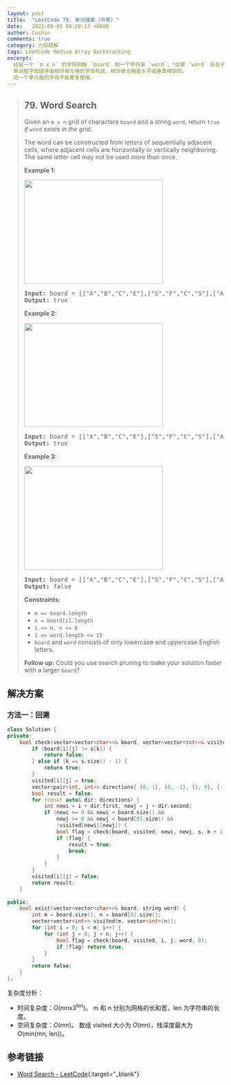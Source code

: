 ```yaml
---
layout: post
title:  "LeetCode 79. 单词搜索（中等）"
date:   2021-06-05 08:20:13 +0800
author: Coshin
comments: true
category: 力扣题解
tags: LeetCode Medium Array Backtracking
excerpt:
  给定一个 `m x n` 的字符网格 `board` 和一个字符串 `word`，*如果 `word` 存在于网格*返回 `true`。<br>
  单词按字母顺序由相邻单元格的字母构成，相邻单元格是水平或垂直相邻的。
  同一个单元格的字母不能重复使用。
---
```

> ## 79. Word Search
> 
> Given an `m x n` grid of characters `board` and a string `word`, return `true`
> *if `word` exists in the grid*.
> 
> The word can be constructed from letters of sequentially adjacent cells, where
> adjacent cells are horizontally or vertically neighboring. The same letter
> cell may not be used more than once.
> 
> **Example 1:**
> 
> <img alt="" src="https://assets.leetcode.com/uploads/2020/11/04/word2.jpg" style="width: 322px; height: 242px;">
> 
> <pre>
> <strong>Input:</strong> board = [["A","B","C","E"],["S","F","C","S"],["A","D","E","E"]], word = "ABCCED"
> <strong>Output:</strong> true
> </pre>
> 
> **Example 2:**
> 
> <img alt="" src="https://assets.leetcode.com/uploads/2020/11/04/word-1.jpg" style="width: 322px; height: 242px;">
> 
> <pre>
> <strong>Input:</strong> board = [["A","B","C","E"],["S","F","C","S"],["A","D","E","E"]], word = "SEE"
> <strong>Output:</strong> true
> </pre>
> 
> **Example 3:**
> 
> <img alt="" src="https://assets.leetcode.com/uploads/2020/10/15/word3.jpg" style="width: 322px; height: 242px;">
> 
> <pre>
> <strong>Input:</strong> board = [["A","B","C","E"],["S","F","C","S"],["A","D","E","E"]], word = "ABCB"
> <strong>Output:</strong> false
> </pre>
> 
> **Constraints:**
> 
> * `m == board.length`
> * `n = board[i].length`
> * `1 <= m, n <= 6`
> * `1 <= word.length <= 15`
> * `board` and `word` consists of only lowercase and uppercase English letters.
> 
> **Follow up:** Could you use search pruning to make your solution faster with
> a larger `board`?

## 解决方案

### 方法一：回溯

```cpp
class Solution {
private:
    bool check(vector<vector<char>>& board, vector<vector<int>>& visited, int i, int j, string& s, int k) {
        if (board[i][j] != s[k]) {
            return false;
        } else if (k == s.size() - 1) {
            return true;
        }
        visited[i][j] = true;
        vector<pair<int, int>> directions{ {0, 1}, {0, -1}, {1, 0}, {-1, 0}};
        bool result = false;
        for (const auto& dir: directions) {
            int newi = i + dir.first, newj = j + dir.second;
            if (newi >= 0 && newi < board.size() &&
                newj >= 0 && newj < board[0].size() &&
                !visited[newi][newj]) {
                bool flag = check(board, visited, newi, newj, s, k + 1);
                if (flag) {
                    result = true;
                    break;
                }
            }
        }
        visited[i][j] = false;
        return result;
    }
    
public:
    bool exist(vector<vector<char>>& board, string word) {
        int m = board.size(), n = board[0].size();
        vector<vector<int>> visited(m, vector<int>(n));
        for (int i = 0; i < m; i++) {
            for (int j = 0; j < n; j++) {
                bool flag = check(board, visited, i, j, word, 0);
                if (flag) return true;
            }
        }
        return false;
    }
};
```

复杂度分析：
* 时间复杂度：*O*(mnx3<sup>len</sup>)。
  m 和 n 分别为网格的长和宽，len 为字符串的长度。
* 空间复杂度：*O*(mn)。
  数组 visited 大小为 *O*(mn)，栈深度最大为 *O*(min(mn, len))。

## 参考链接

* [Word Search - LeetCode](https://leetcode.com/problems/word-search/){:target="_blank"}
